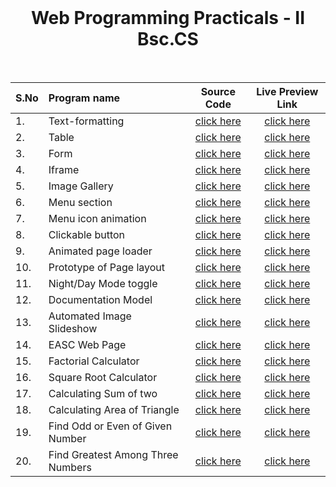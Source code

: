 <br>
<h1 align=center><b>Web Programming Practicals - II Bsc.CS</b></h1>
<br>

| S.No | Program name | Source Code | Live Preview Link |
| :----- | :----- | :-----: | :-----: |
| 1. | Text-formatting | [click here](https://github.com/easc-clone/web-practicals/blob/main/text-formatting/index.html) |  [click here](https://easc-clone.github.io/web-practicals/text-formatting/)  |
| 2. | Table | [click here](https://github.com/easc-clone/web-practicals/blob/main/table/index.html) |  [click here](https://easc-clone.github.io/web-practicals/table/)  |
| 3. | Form | [click here](https://github.com/easc-clone/web-practicals/blob/main/form/index.html) |  [click here](https://easc-clone.github.io/web-practicals/form/)  |
| 4. | Iframe | [click here](https://github.com/easc-clone/web-practicals/blob/main/iframe/index.html) |  [click here](https://easc-clone.github.io/web-practicals/iframe/)  |
| 5. | Image Gallery | [click here](https://github.com/easc-clone/web-practicals/blob/main/flexGallery/index.html) |  [click here](https://easc-clone.github.io/web-practicals/flexGallery/)  |
| 6. | Menu section | [click here](https://github.com/easc-clone/web-practicals/blob/main/menu/index.html) |  [click here](https://easc-clone.github.io/web-practicals/menu/)  |
| 7. | Menu icon animation | [click here](https://github.com/easc-clone/web-practicals/blob/main-animation/text-formatting/index.html) |  [click here](https://easc-clone.github.io/web-practicals/menu-animation/)  |
| 8. | Clickable button | [click here](https://github.com/easc-clone/web-practicals/blob/main/click-btn/index.html) |  [click here](https://easc-clone.github.io/web-practicals/click-btn/)  |
| 9. | Animated page loader | [click here](https://github.com/easc-clone/web-practicals/blob/main/loader/index.html) |  [click here](https://easc-clone.github.io/web-practicals/loader/)  |
| 10. | Prototype of Page layout | [click here](https://github.com/easc-clone/web-practicals/blob/main/layout/index.html) |  [click here](https://easc-clone.github.io/web-practicals/layout/)  |
| 11. | Night/Day Mode toggle | [click here](https://github.com/easc-clone/web-practicals/blob/main/toggle/index.html) | [click here](https://easc-clone.github.io/web-practicals/toggle/) |
| 12. | Documentation Model | [click here](https://github.com/easc-clone/web-practicals/blob/main/documentation/index.html) |  [click here](https://easc-clone.github.io/web-practicals/documentation/)  |
| 13. | Automated Image Slideshow | [click here](https://github.com/easc-clone/web-practicals/blob/main/slideshow/index.html) |  [click here](https://easc-clone.github.io/web-practicals/slideshow/)  |
| 14. | EASC Web Page | [click here](https://github.com/easc-clone/web-practicals/blob/main/easc-page/index.html) | [click here](https://easc-clone.github.io/web-practicals/easc-page/)  |
| 15. | Factorial Calculator | [click here](https://github.com/easc-clone/web-practicals/blob/main/factorial/index.html) | [click here](https://easc-clone.github.io/web-practicals/factorial/) |
| 16. | Square Root Calculator | [click here](https://github.com/easc-clone/web-practicals/blob/main/square-root/index.html) | [click here](https://easc-clone.github.io/web-practicals/square-root/) |
| 17. | Calculating Sum of two | [click here](https://github.com/easc-clone/web-practicals/blob/main/sum-of-two/index.html) | [click here](https://easc-clone.github.io/web-practicals/sum-of-two/) |
| 18. | Calculating Area of Triangle | [click here](https://github.com/easc-clone/web-practicals/blob/main/calculate-triangle-area/index.html) | [click here](https://easc-clone.github.io/web-practicals/calculate-triangle-area/) |
| 19. | Find Odd or Even of Given Number | [click here](https://github.com/easc-clone/web-practicals/blob/main/odd-or-even/index.html) | [click here](https://easc-clone.github.io/web-practicals/odd-or-even/) |
| 20. | Find Greatest Among Three Numbers | [click here](https://github.com/easc-clone/web-practicals/blob/main/greatest-among-three/index.html) | [click here](https://easc-clone.github.io/web-practicals/greatest-among-three/) |

